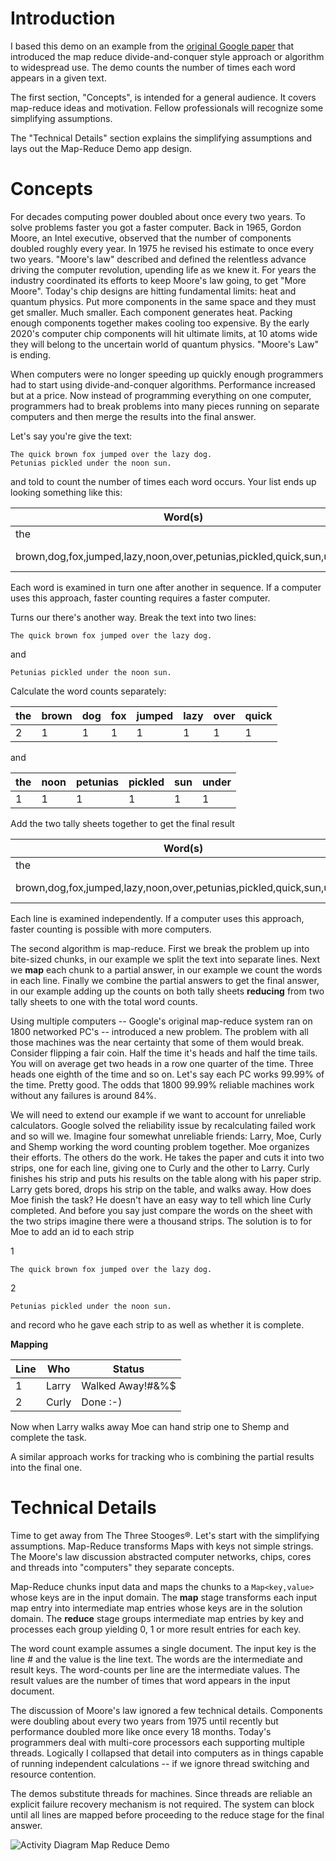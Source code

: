 # Introduction #

I based this demo on an example from the [original Google paper](https://static.googleusercontent.com/media/research.google.com/en//archive/mapreduce-osdi04.pdf) that introduced the map reduce divide-and-conquer style approach or algorithm to widespread use. The demo counts the number of times each word appears in a given text.

The first section, "Concepts", is intended for a general audience. It covers map-reduce ideas and motivation. Fellow professionals will recognize some simplifying assumptions.

The "Technical Details" section explains the simplifying assumptions and lays out the Map-Reduce Demo app design.

# Concepts #

For decades computing power doubled about once every two years. To solve problems faster you got a faster computer. Back in 1965, Gordon Moore, an Intel executive, observed that the number of components doubled roughly every year. In 1975 he revised his estimate to once every two years. "Moore's law" described and defined the relentless advance driving the computer revolution, upending life as we knew it. For years the industry coordinated its efforts to keep Moore's law going, to get "More Moore". Today's chip designs are hitting fundamental limits: heat and quantum physics. Put more components in the same space and they must get smaller. Much smaller. Each component generates heat. Packing enough components together makes cooling too expensive. By the early 2020's computer chip components will hit ultimate limits, at 10 atoms wide they will belong to the uncertain world of quantum physics. "Moore's Law" is ending. 

When computers were no longer speeding up quickly enough programmers had to start using divide-and-conquer algorithms. Performance increased but at a price. Now instead of programming everything on one computer, programmers had to break problems into many pieces running on separate computers and then merge the results into the final answer.


Let's say you're give the text:

	The quick brown fox jumped over the lazy dog.
	Petunias pickled under the noon sun.

and told to count the number of times each word occurs. Your list ends up looking something like this:

| Word(s)                                                              | Count  |
|----------------------------------------------------------------------|--------|
| the                                                                  | 3      |                                                        
| brown,dog,fox,jumped,lazy,noon,over,petunias,pickled,quick,sun,under | 1 each |

Each word is examined in turn one after another in sequence. If a computer uses this approach, faster counting requires a faster computer. 

Turns our there's another way. Break the text into two lines:

	The quick brown fox jumped over the lazy dog.
and

	Petunias pickled under the noon sun.

Calculate the word counts separately:

| the | brown | dog |fox | jumped | lazy | over | quick 
|-----|---|---|--|---|---|---|---|
| 2 | 1 | 1 | 1 | 1 | 1 | 1 | 1

and

| the | noon |petunias | pickled | sun | under |
|-----|------|----|---------|------|----| 
|  1  |  1 | 1 | 1 | 1 | 1 

 Add the two tally sheets together to get the final result

| Word(s)                                                              | Count  |
|----------------------------------------------------------------------|--------|
| the                                                                  | 3      |                                                        
| brown,dog,fox,jumped,lazy,noon,over,petunias,pickled,quick,sun,under | 1 each |

Each line is examined independently. If a computer uses this approach, faster counting is possible with more computers.

The second algorithm is map-reduce. First we break the problem up into bite-sized chunks, in our example we split the text into separate lines. Next we **map** each chunk to a partial answer, in our example we count the words in each line. Finally we combine the partial answers to get the final answer, in our example adding up the counts on both tally sheets **reducing** from two tally sheets to one with the total word counts.


Using multiple computers -- Google's original map-reduce system ran on 1800 networked PC's -- introduced a new problem. The problem with all those machines was the near certainty that some of them would break. Consider flipping a fair coin. Half the time it's heads and half the time tails. You will on average get two heads in a row one quarter of the time. Three heads one eighth of the time and so on. Let's say each PC works 99.99% of the time. Pretty good. The odds that 1800 99.99% reliable machines work without any failures is around 84%.  

We will need to extend our example if we want to account for unreliable calculators. Google solved the reliability issue by recalculating failed work and so will we. Imagine four somewhat unreliable friends: Larry, Moe, Curly and Shemp working the word counting problem together. Moe organizes their efforts. The others do the work. He takes the paper and cuts it into two strips, one for each line, giving one to Curly and the other to Larry. Curly finishes his strip and puts his results on the table along with his paper strip. Larry gets bored, drops his strip on the table, and walks away. How does Moe finish the task? He doesn't have an easy way to tell which line Curly completed. And before you say just compare the words on the sheet with the two strips imagine there were a thousand strips. The solution is to for Moe to add an id to each strip

1

	The quick brown fox jumped over the lazy dog.

2

	Petunias pickled under the noon sun.

and record who he gave each strip to as well as whether it is complete.

**Mapping**

| Line | Who | Status |
|------|-----|----------------|
|  1   |  Larry | Walked Away!#&%$
|  2   |  Curly | Done :-)

Now when Larry walks away Moe can hand strip one to Shemp and complete the task.

A similar approach works for tracking who is combining the partial results into the final one.

# Technical Details #

Time to get away from The Three Stooges&reg;. Let's start with the simplifying assumptions. Map-Reduce transforms Maps with keys not simple strings. The Moore's law discussion abstracted computer networks, chips, cores and threads into "computers" they separate concepts.

Map-Reduce chunks input data and maps the chunks to a `Map<key,value>` whose keys are in the input domain. The **map** stage transforms each input map entry into intermediate map entries whose keys are in the solution domain. The **reduce** stage groups intermediate map entries by key and processes each group yielding 0, 1 or more result entries for each key. 

The word count example assumes a single document. The input key is the line # and the value is the line text. The words are the intermediate and result keys. The word-counts per line are the intermediate values. The result values are the number of times that word appears in the input document.
  
The discussion of Moore's law ignored a few technical details. Components were doubling about every two years from 1975 until recently but performance doubled more like once every 18 months. Today's programmers deal with multi-core processors each supporting multiple threads. Logically I collapsed that detail into computers as in things capable of running independent calculations -- if we ignore thread switching and resource contention.

The demos substitute threads for machines. Since threads are reliable an explicit failure recovery mechanism is not required. The system can block until all lines are mapped before proceeding to the reduce stage for the final answer.

![Activity Diagram Map Reduce Demo](https://i.imgur.com/IRHfwTZ.png)



  
